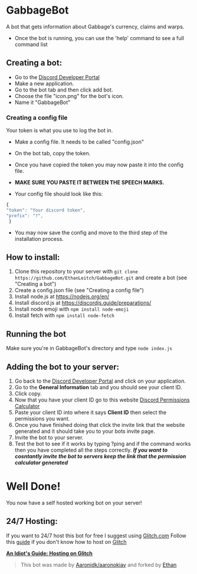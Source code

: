 # GabbageBot
A bot that gets information about Gabbage's currency, claims and warps.
* Once the bot is running, you can use the 'help' command to see a full command list

## Creating a bot:
* Go to the [Discord Developer Portal](https://discordapp.com/developers/applications/)
* Make a new application.
* Go to the bot tab and then click add bot.
* Choose the file "icon.png" for the bot's icon.
* Name it "GabbageBot"

### Creating a config file
Your token is what you use to log the bot in.
* Make a config file. It needs to be called "config.json"
* On the bot tab, copy the token.
* Once you have copied the token you may now paste it into the config file.
* **MAKE SURE YOU PASTE IT BETWEEN THE SPEECH MARKS.**

 * Your config file should look like this:
  ```js 
  {
  "token": "Your discord token",
  "prefix": "?",
   }
  ```
  * You may now save the config and move to the third step of the installation process.

## How to install:
1. Clone this repository to your server with `git clone https://github.com/EthanLeitch/GabbageBot.git` and create a bot (see "Creating a bot")
2. Create a config.json file (see "Creating a config file")
3. Install node.js at https://nodejs.org/en/
4. Install discord.js at https://discordjs.guide/preparations/
5. Install node emoji with `npm install node-emoji`
6. Install fetch with `npm install node-fetch`

## Running the bot
Make sure you're in GabbageBot's directory and type `node index.js`

## Adding the bot to your server:
1. Go back to the [Discord Developer Portal](https://discordapp.com/developers/applications/) and click on your application.
2. Go to the **General Information** tab and you should see your client ID.
3. Click copy.
4. Now that you have your client ID go to this website [Discord Permissions Calculator](https://discordapi.com/permissions.html#305261654)
5. Paste your client ID into where it says **Client ID** then select the permissions you want.
6. Once you have finished doing that click the invite link that the website generated and it should take you to your bots invite page.
7. Invite the bot to your server.
8. Test the bot to see if it works by typing ?ping and if the command works then you have completed all the steps correctly.
***If you want to cosntantly invite the bot to servers keep the link that the permission calculator generated***

# Well Done!
You now have a self hosted working bot on your server!

## 24/7 Hosting:

If you want to 24/7 host this bot for free I suggest using [Glitch.com](https://glitch.com)
Follow this [guide](https://anidiots.guide/other-guides/hosting-on-glitch) if you don't know how to host on [Glitch](https://glitch.com)

[**An Idiot's Guide: Hosting on Glitch**](https://anidiots.guide/other-guides/hosting-on-glitch)

> This bot was made by [Aaronidk/aaronokiay](https://aaronokiay.glitch.me) and forked by [Ethan](https://github.com/EthanLeitch)
